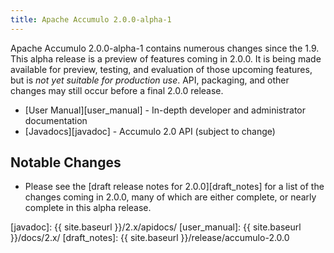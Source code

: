 ```yaml
---
title: Apache Accumulo 2.0.0-alpha-1
---
```


Apache Accumulo 2.0.0-alpha-1 contains numerous changes since the 1.9. This
alpha release is a preview of features coming in 2.0.0. It is being made
available for preview, testing, and evaluation of those upcoming features, but
is *not yet suitable for production use*. API, packaging, and other changes may
still occur before a final 2.0.0 release.

* [User Manual][user_manual] - In-depth developer and administrator documentation
* [Javadocs][javadoc] - Accumulo 2.0 API (subject to change)

## Notable Changes

* Please see the [draft release notes for 2.0.0][draft_notes] for a list of the
  changes coming in 2.0.0, many of which are either complete, or nearly
  complete in this alpha release.

[javadoc]: {{ site.baseurl }}/2.x/apidocs/
[user_manual]: {{ site.baseurl }}/docs/2.x/
[draft_notes]: {{ site.baseurl }}/release/accumulo-2.0.0
